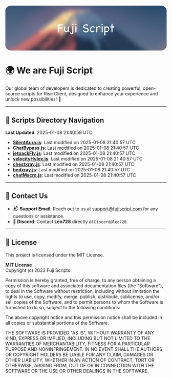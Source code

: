 ![Banner](.github/b.webp)

# 🌍 **We are Fuji Script**

Our global team of developers is dedicated to creating powerful, open-source scripts for Rise Client, designed to enhance your experience and unlock new possibilities! 🌟

---
<!-- SCRIPTS_NAVIGATION_START -->
## 📂 **Scripts Directory Navigation**

**Last Updated**: 2025-01-08 21:40:59 UTC

- **[SilentAura.js](scripts/SilentAura.js)**: Last modified on 2025-01-08 21:40:57 UTC
- **[ChatBypass.js](scripts/ChatBypass.js)**: Last modified on 2025-01-08 21:40:57 UTC
- **[jetpackFly.js](scripts/jetpackFly.js)**: Last modified on 2025-01-08 21:40:57 UTC
- **[velocityHylex.js](scripts/velocityHylex.js)**: Last modified on 2025-01-08 21:40:57 UTC
- **[chestxray.js](scripts/chestxray.js)**: Last modified on 2025-01-08 21:40:57 UTC
- **[bedxray.js](scripts/bedxray.js)**: Last modified on 2025-01-08 21:40:57 UTC
- **[chatMacro.js](scripts/chatMacro.js)**: Last modified on 2025-01-08 21:40:57 UTC

<!-- SCRIPTS_NAVIGATION_END -->

---

## 💬 **Contact Us**  
- 📬 **Support Email**: Reach out to us at [support@fujiscript.com](mailto:support@fujiscript.com) for any questions or assistance.  
- 💬 **Discord**: Contact **Leo728** directly at `Discord@leo728`.

---

## 📜 **License**

This project is licensed under the MIT License.  

**MIT License**  
Copyright (c) 2023 Fuji Scripts  

Permission is hereby granted, free of charge, to any person obtaining a copy of this software and associated documentation files (the "Software"), to deal in the Software without restriction, including without limitation the rights to use, copy, modify, merge, publish, distribute, sublicense, and/or sell copies of the Software, and to permit persons to whom the Software is furnished to do so, subject to the following conditions:  

The above copyright notice and this permission notice shall be included in all copies or substantial portions of the Software.  

THE SOFTWARE IS PROVIDED "AS IS", WITHOUT WARRANTY OF ANY KIND, EXPRESS OR IMPLIED, INCLUDING BUT NOT LIMITED TO THE WARRANTIES OF MERCHANTABILITY, FITNESS FOR A PARTICULAR PURPOSE AND NONINFRINGEMENT. IN NO EVENT SHALL THE AUTHORS OR COPYRIGHT HOLDERS BE LIABLE FOR ANY CLAIM, DAMAGES OR OTHER LIABILITY, WHETHER IN AN ACTION OF CONTRACT, TORT OR OTHERWISE, ARISING FROM, OUT OF OR IN CONNECTION WITH THE SOFTWARE OR THE USE OR OTHER DEALINGS IN THE SOFTWARE.  
